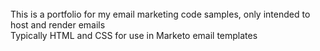 <html>
<br/>This is a portfolio for my email marketing code samples, only intended to host and render emails<br/>
Typically HTML and CSS for use in Marketo email templates
</html>
